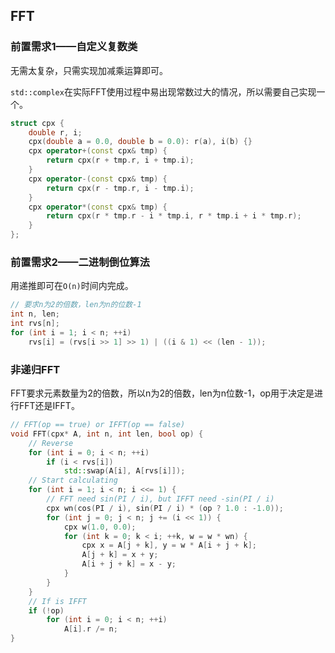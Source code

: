 ## FFT

### 前置需求1——自定义复数类
无需太复杂，只需实现加减乘运算即可。

`std::complex`在实际FFT使用过程中易出现常数过大的情况，所以需要自己实现一个。
```cpp
struct cpx {
    double r, i;
    cpx(double a = 0.0, double b = 0.0): r(a), i(b) {}
    cpx operator+(const cpx& tmp) {
        return cpx(r + tmp.r, i + tmp.i);
    }
    cpx operator-(const cpx& tmp) {
        return cpx(r - tmp.r, i - tmp.i);
    }
    cpx operator*(const cpx& tmp) {
        return cpx(r * tmp.r - i * tmp.i, r * tmp.i + i * tmp.r);
    }
};
```

### 前置需求2——二进制倒位算法
用递推即可在`O(n)`时间内完成。
```cpp
// 要求n为2的倍数，len为n的位数-1
int n, len;
int rvs[n];
for (int i = 1; i < n; ++i)
    rvs[i] = (rvs[i >> 1] >> 1) | ((i & 1) << (len - 1));
```

### 非递归FFT
FFT要求元素数量为2的倍数，所以n为2的倍数，len为n位数-1，op用于决定是进行FFT还是IFFT。
```cpp
// FFT(op == true) or IFFT(op == false)
void FFT(cpx* A, int n, int len, bool op) {
    // Reverse
    for (int i = 0; i < n; ++i)
        if (i < rvs[i])
            std::swap(A[i], A[rvs[i]]);
    // Start calculating
    for (int i = 1; i < n; i <<= 1) {
        // FFT need sin(PI / i), but IFFT need -sin(PI / i)
        cpx wn(cos(PI / i), sin(PI / i) * (op ? 1.0 : -1.0));
        for (int j = 0; j < n; j += (i << 1)) {
            cpx w(1.0, 0.0);
            for (int k = 0; k < i; ++k, w = w * wn) {
                cpx x = A[j + k], y = w * A[i + j + k];
                A[j + k] = x + y;
                A[i + j + k] = x - y;
            }
        }
    }
    // If is IFFT
    if (!op)
        for (int i = 0; i < n; ++i)
            A[i].r /= n;
}
```
